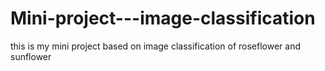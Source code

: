 # Mini-project---image-classification
this is my mini project based on image classification of roseflower and sunflower
